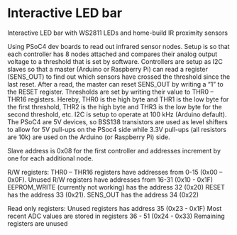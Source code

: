 # Interactive LED bar
Interactive LED bar with WS2811 LEDs and home-build IR proximity sensors

Using PSoC4 dev boards to read out infrared sensor nodes. Setup is so that each controller has 8 nodes attached and compares their analog output voltage to a threshold that is set by software. Controllers are setup as I2C slaves so that a master (Arduino or Raspberry Pi) can read a register (SENS_OUT) to find out which sensors have crossed the threshold since the last reset. After a read, the master can reset SENS_OUT by writing a “1” to the RESET register. Thresholds are set by writing their value to THR0 – THR16 registers. Hereby, THR0 is the high byte and THR1 is the low byte for the first threshold, THR2 is the high byte and THR3 is the low byte for the second threshold, etc.
I2C is setup to operate at 100 kHz (Arduino default). The PSoC4 are 5V devices, so BSS138 transistors are used as level shifters to allow for 5V pull-ups on the PSoc4 side while 3.3V pull-ups (all resistors are 10k) are used on the Arduino (or Raspberry Pi) side.

Slave address is 0x08 for the first controller and addresses increment by one for each additional node.

R/W registers:
THR0 – THR16 registers have addresses from 0-15 (0x00 – 0x0F).
Unused R/W registers have addresses from 16-31 (0x10 - 0x1F)
EEPROM_WRITE (currently not working) has the address 32 (0x20)
RESET has the address 33 (0x21).
SENS_OUT has the address 34 (0x22)

Read only registers:
Unused registers has address 35 (0x23 - 0x1F)
Most recent ADC values are stored in registers 36 - 51 (0x24 - 0x33)
Remaining registers are unused
